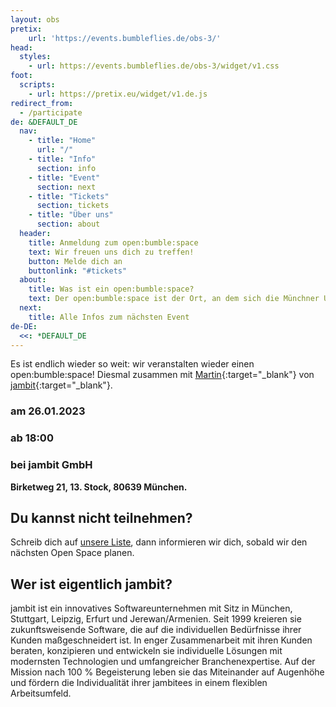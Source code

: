 ```yaml
---
layout: obs
pretix:
    url: 'https://events.bumbleflies.de/obs-3/'
head:
  styles:
    - url: https://events.bumbleflies.de/obs-3/widget/v1.css
foot:  
  scripts:
    - url: https://pretix.eu/widget/v1.de.js
redirect_from:
  - /participate
de: &DEFAULT_DE
  nav:
    - title: "Home"
      url: "/"
    - title: "Info"
      section: info
    - title: "Event"
      section: next
    - title: "Tickets"
      section: tickets
    - title: "Über uns"
      section: about
  header:
    title: Anmeldung zum open:bumble:space
    text: Wir freuen uns dich zu treffen!
    button: Melde dich an
    buttonlink: "#tickets"
  about:
    title: Was ist ein open:bumble:space?
    text: Der open:bumble:space ist der Ort, an dem sich die Münchner User Group zum Thema 'Agile' versammelt. Wir treffen uns alle zwei Monate zu einem Open Space. Wir wissen, dass Agilität auf ständigem Lernen basiert. Wir glauben, dass wir besser und schneller lernen, wenn wir unsere Erfahrungen miteinander austauschen, in einem ungezwungenen Rahmen, kein Vortrag sondern AdHoc.
  next:
    title: Alle Infos zum nächsten Event
de-DE:
  <<: *DEFAULT_DE
---
```


Es ist endlich wieder so weit: wir veranstalten wieder einen open:bumble:space!
Diesmal zusammen mit [Martin](https://www.linkedin.com/in/martin-aigner-865064193/){:target="_blank"} von [jambit](https://www.jambit.com/){:target="_blank"}.

### am 26.01.2023
### ab 18:00
### bei jambit GmbH
**Birketweg 21, 13. Stock, 80639 München.**

## Du kannst nicht teilnehmen?
Schreib dich auf [unsere Liste](/stayintheloop), dann informieren wir dich, sobald wir den nächsten Open Space planen.

## Wer ist eigentlich jambit?
jambit ist ein innovatives Softwareunternehmen mit Sitz in München, Stuttgart, Leipzig, Erfurt und Jerewan/Armenien. Seit 1999 kreieren sie zukunftsweisende Software, die auf die individuellen Bedürfnisse ihrer Kunden maßgeschneidert ist. In enger Zusammenarbeit mit ihren Kunden beraten, konzipieren und entwickeln sie individuelle Lösungen mit modernsten Technologien und umfangreicher Branchenexpertise.
Auf der Mission nach 100 % Begeisterung leben sie das Miteinander auf Augenhöhe und fördern die Individualität ihrer jambitees in einem flexiblen Arbeitsumfeld.

